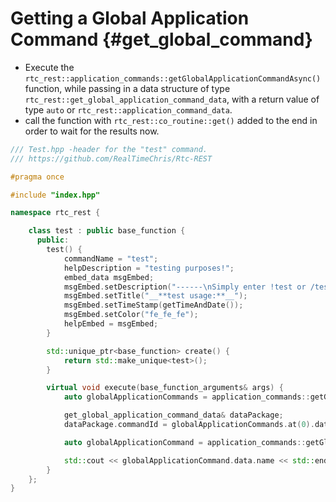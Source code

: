 Getting a Global Application Command {#get_global_command}
============
- Execute the `rtc_rest::application_commands::getGlobalApplicationCommandAsync()` function, while passing in a data structure of type `rtc_rest::get_global_application_command_data`, with a return value of type `auto` or `rtc_rest::application_command_data`.
- call the function with `rtc_rest::co_routine::get()` added to the end in order to wait for the results now.

```cpp
/// Test.hpp -header for the "test" command.
/// https://github.com/RealTimeChris/Rtc-REST

#pragma once

#include "index.hpp"

namespace rtc_rest {

	class test : public base_function {
	  public:
		test() {
			commandName = "test";
			helpDescription = "testing purposes!";
			embed_data msgEmbed;
			msgEmbed.setDescription("------\nSimply enter !test or /test!\n------");
			msgEmbed.setTitle("__**test usage:**__");
			msgEmbed.setTimeStamp(getTimeAndDate());
			msgEmbed.setColor("fe_fe_fe");
			helpEmbed = msgEmbed;
		}

		std::unique_ptr<base_function> create() {
			return std::make_unique<test>();
		}

		virtual void execute(base_function_arguments& args) {
			auto globalApplicationCommands = application_commands::getGlobalApplicationCommandsAsync().get();

			get_global_application_command_data& dataPackage;
			dataPackage.commandId = globalApplicationCommands.at(0).data.id;

			auto globalApplicationCommand = application_commands::getGlobalApplicationCommandAsync(dataPackage).get();

			std::cout << globalApplicationCommand.data.name << std::endl;
		}
	};
}
```
